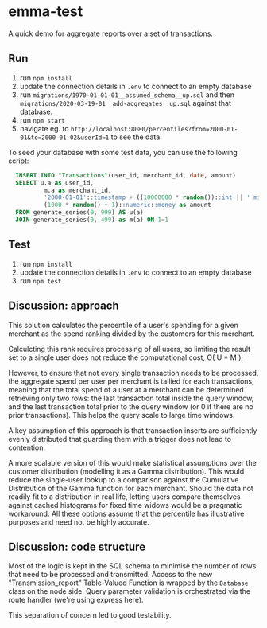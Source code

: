 # emma-test

A quick demo for aggregate reports over a set of transactions.

## Run

1. run `npm install`
2. update the connection details in `.env` to connect to an empty database
3. run `migrations/1970-01-01-01__assumed_schema__up.sql` and then `migrations/2020-03-19-01__add-aggregates__up.sql` against that database.
4. run `npm start`
5. navigate eg. to `http://localhost:8080/percentiles?from=2000-01-01&to=2000-01-02&userId=1` to see the data.

To seed your database with some test data, you can use the following script:

```sql
  INSERT INTO "Transactions"(user_id, merchant_id, date, amount)
  SELECT u.a as user_id,
          m.a as merchant_id,
          '2000-01-01'::timestamp + ((10000000 * random())::int || ' milliseconds')::interval as date,
          (1000 * random() + 1)::numeric::money as amount
  FROM generate_series(0, 999) AS u(a)
  JOIN generate_series(0, 499) as m(a) ON 1=1
```

## Test

1. run `npm install`
2. update the connection details in `.env` to connect to an empty database
3. run `npm test`

## Discussion: approach

This solution calculates the percentile of a user's spending for a given merchant as the spend ranking divided by the customers for this merchant.

Calculcting this rank requires processing of all users, so limiting the result set to a single user does not reduce the computational cost, O( U * M );

However, to ensure that not every single transaction needs to be processed, the aggregate spend per user per merchant is tallied for each transactions, meaning that the total spend of a user at a merchant can be determined retrieving only two rows: the last transaction total inside the query window, and the last transaction total prior to the query window (or 0 if there are no prior transactions). This helps the query scale to large time windows.

A key assumption of this approach is that transaction inserts are sufficiently evenly distributed that guarding them with a trigger does not lead to contention.

A more scalable version of this would make statistical assumptions over the customer distribution (modelling it as a Gamma distribution). This would reduce the single-user lookup to a comparison against the Cumulative Distribution of the Gamma function for each merchant. Should the data not readily fit to a distribution in real life, letting users compare themselves against cached histograms for fixed time widows would be a pragmatic workaround. All these options assume that the percentile has illustrative purposes and need not be highly accurate. 

## Discussion: code structure

Most of the logic is kept in the SQL schema to minimise the number of rows that need to be processed and transmitted. Access to the new "Transmission_report" Table-Valued Function is wrapped by the `Database` class on the node side. Query parameter validation is orchestrated via the route handler (we're using express here).

This separation of concern led to good testability.
